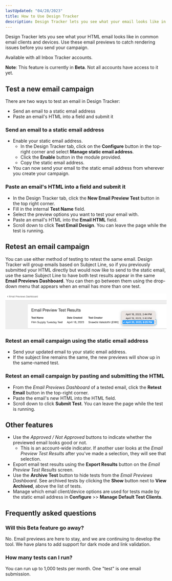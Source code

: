 ```yaml
---
lastUpdated: "04/28/2023"
title: How to Use Design Tracker
description: Design Tracker lets you see what your email looks like in common inboxes and devices. Use this to find rendering issues before you send your email.
---
```


Design Tracker lets you see what your HTML email looks like in common email clients and devices. Use these email previews to catch rendering issues before you send your campaign.

Available with all Inbox Tracker accounts.

**Note**: This feature is currently in **Beta**. Not all accounts have access to it yet. 

## Test a new email campaign

There are two ways to test an email in Design Tracker:
- Send an email to a static email address
- Paste an email's HTML into a field and submit it

### Send an email to a static email address
- Enable your static email address.
	- In the Design Tracker tab, click on the **Configure** button in the top-right corner and select **Manage static email address**.
	- Click the **Enable** button in the module provided. 
	- Copy the static email address.
- You can now send your email to the static email address from wherever you create your campaign.

### Paste an email's HTML into a field and submit it
- In the Design Tracker tab, click the **New Email Preview Test** button in the top right corner.
- Fill in the internal **Test Name** field.
- Select the preview options you want to test your email with.
- Paste an email's HTML into the **Email HTML** field.
- Scroll down to click **Test Email Design**. You can leave the page while the test is running.

## Retest an email campaign
You can use either method of testing to retest the same email. Design Tracker will group emails based on Subject Line, so if you previously submitted your HTML directly but would now like to send to the static email, use the same Subject Line to have both test results appear in the same **Email Previews Dashboard**. You can then go between them using the drop-down menu that appears when an email has more than one test. 

![Retested Email Results drop-down](media/how-to-use-design-tracker/retest-email-results-dropdown.png)

### Retest an email campaign using the static email address
- Send your updated email to your static email address. 
- If the subject line remains the same, the new previews will show up in the same-named test.

### Retest an email campaign by pasting and submitting the HTML
- From the _Email Previews Dashboard_ of a tested email, click the **Retest Email** button in the top-right corner.
- Paste the email's new HTML into the HTML field.
- Scroll down to click **Submit Test**. You can leave the page while the test is running.

## Other features
- Use the _Approved / Not Approved_ buttons to indicate whether the previewed email looks good or not. 
	- This is an account-wide indicator. If another user looks at the _Email Preview Test Results_ after you've made a selection, they will see that selection.
- Export email test results using the **Export Results** button on the _Email Preview Test Results_ screen.
- Use the **Archive Test** button to hide tests from the _Email Previews Dashboard_. See archived tests by clicking the **Show** button next to **View Archived**, above the list of tests.
- Manage which email client/device options are used for tests made by the static email address in **Configure** >> **Manage Default Test Clients**.

## Frequently asked questions

### Will this Beta feature go away? 
No. Email previews are here to stay, and we are continuing to develop the tool. We have plans to add support for dark mode and link validation. 

### How many tests can I run? 
You can run up to 1,000 tests per month. One "test" is one email submission.
